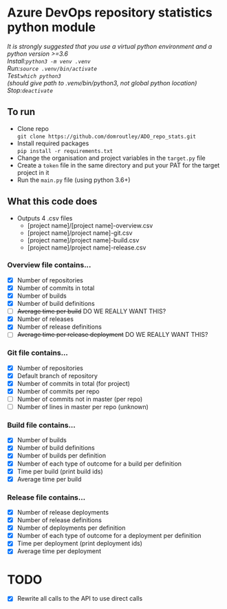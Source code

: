 # Azure DevOps repository statistics python module

*It is strongly suggested that you use a virtual python environment and a python version >=3.6  
Install:`python3 -m venv .venv`  
Run:`source .venv/bin/activate`  
Test:`which python3`  
(should give path to .venv/bin/python3, not global python location)  
Stop:`deactivate`*

## To run
- Clone repo  
  `git clone https://github.com/domroutley/ADO_repo_stats.git`
- Install required packages  
  `pip install -r requirements.txt`
- Change the organisation and project variables in the `target.py` file
- Create a `token` file in the same directory and put your PAT for the target project in it
- Run the `main.py` file (using python 3.6+)


## What this code does
- Outputs 4 .csv files
  - [project name]/[project name]-overview.csv
  - [project name]/project name]-git.csv
  - [project name]/project name]-build.csv
  - [project name]/project name]-release.csv

### Overview file contains...
- [x] Number of repositories
- [x] Number of commits in total
- [x] Number of builds
- [x] Number of build definitions
- [ ] ~~Average time per build~~ DO WE REALLY WANT THIS?
- [x] Number of releases
- [x] Number of release definitions
- [ ] ~~Average time per release deployment~~ DO WE REALLY WANT THIS?

### Git file contains...
- [x] Number of repositories
- [x] Default branch of repository
- [x] Number of commits in total (for project)
- [x] Number of commits per repo
- [ ] Number of commits not in master (per repo)
- [ ] Number of lines in master per repo (unknown)

### Build file contains...
- [x] Number of builds
- [x] Number of build definitions
- [x] Number of builds per definition
- [x] Number of each type of outcome for a build per definition
- [x] Time per build (print build ids)
- [x] Average time per build

### Release file contains...
- [x] Number of release deployments
- [x] Number of release definitions
- [x] Number of deployments per definition
- [x] Number of each type of outcome for a deployment per definition
- [x] Time per deployment (print deployment ids)
- [x] Average time per deployment

# TODO
- [x] Rewrite all calls to the API to use direct calls
